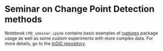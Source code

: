 # Seminar on Change Point Detection methods

Notebook ```CPD_seminar.ipynb``` contains basic examples of [ruptures](https://centre-borelli.github.io/ruptures-docs/) package usage as well as some custom experiments with more complex data. For more details, go to the [InDiD repository]().
